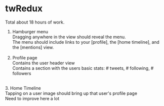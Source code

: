 twRedux
=======

Total about 18 hours of work.

1. Hamburger menu<br/> 
      Dragging anywhere in the view should reveal the menu.<br/> 
      The menu should include links to your [profile], the [home timeline], and the [mentions] view.<br/> 
      <br/> 
2. Profile page<br/> 
      Contains the user header view<br/> 
      Contains a section with the users basic stats: # tweets, # following, # followers<br/> 
      
<br/> 
3. Home Timeline<br/> 
      Tapping on a user image should bring up that user's profile page<br/> 
    Need to improve here a lot
<br/> 
